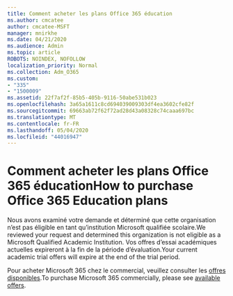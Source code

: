 ```yaml
---
title: Comment acheter les plans Office 365 éducation
ms.author: cmcatee
author: cmcatee-MSFT
manager: mnirkhe
ms.date: 04/21/2020
ms.audience: Admin
ms.topic: article
ROBOTS: NOINDEX, NOFOLLOW
localization_priority: Normal
ms.collection: Adm_O365
ms.custom:
- "335"
- "1500009"
ms.assetid: 22f7af2f-85b5-405b-9116-50abe531b023
ms.openlocfilehash: 3a65a1611c8cd694039009303df4ea3602cfe82f
ms.sourcegitcommit: 69663ab72f62f72ad28d43a08328c74caaa697bc
ms.translationtype: MT
ms.contentlocale: fr-FR
ms.lasthandoff: 05/04/2020
ms.locfileid: "44016947"
---
```

# <a name="how-to-purchase-office-365-education-plans"></a><span data-ttu-id="ca28f-102">Comment acheter les plans Office 365 éducation</span><span class="sxs-lookup"><span data-stu-id="ca28f-102">How to purchase Office 365 Education plans</span></span>

<span data-ttu-id="ca28f-103">Nous avons examiné votre demande et déterminé que cette organisation n’est pas éligible en tant qu’institution Microsoft qualifiée scolaire.</span><span class="sxs-lookup"><span data-stu-id="ca28f-103">We reviewed your request and determined this organization is not eligible as a Microsoft Qualified Academic Institution.</span></span> <span data-ttu-id="ca28f-104">Vos offres d’essai académiques actuelles expireront à la fin de la période d’évaluation.</span><span class="sxs-lookup"><span data-stu-id="ca28f-104">Your current academic trial offers will expire at the end of the trial period.</span></span>
  
<span data-ttu-id="ca28f-105">Pour acheter Microsoft 365 chez le commercial, veuillez consulter les [offres disponibles](https://go.microsoft.com/fwlink/p/?linkid=868433).</span><span class="sxs-lookup"><span data-stu-id="ca28f-105">To purchase Microsoft 365 commercially, please see [available offers](https://go.microsoft.com/fwlink/p/?linkid=868433).</span></span>  